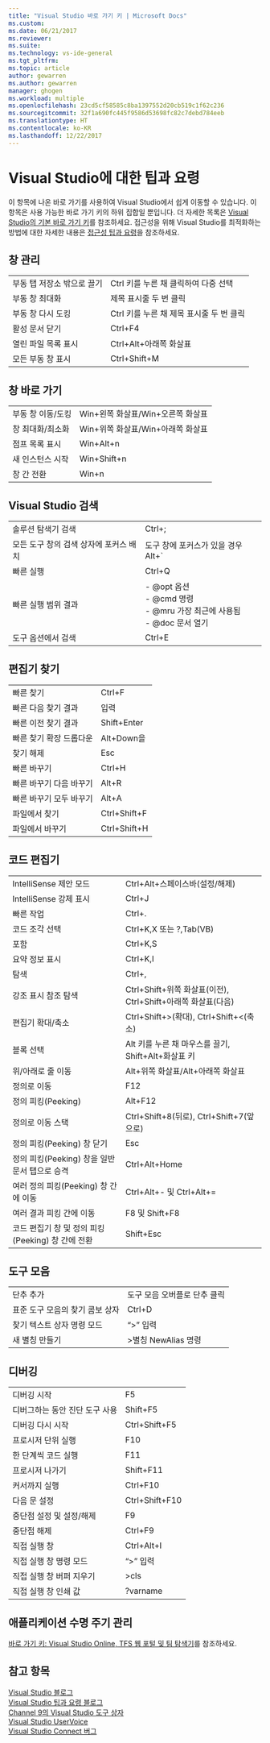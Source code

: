 ```yaml
---
title: "Visual Studio 바로 가기 키 | Microsoft Docs"
ms.custom: 
ms.date: 06/21/2017
ms.reviewer: 
ms.suite: 
ms.technology: vs-ide-general
ms.tgt_pltfrm: 
ms.topic: article
author: gewarren
ms.author: gewarren
manager: ghogen
ms.workload: multiple
ms.openlocfilehash: 23cd5cf58585c8ba1397552d20cb519c1f62c236
ms.sourcegitcommit: 32f1a690fc445f9586d53698fc82c7debd784eeb
ms.translationtype: HT
ms.contentlocale: ko-KR
ms.lasthandoff: 12/22/2017
---
```

# <a name="tips-and-tricks-for-visual-studio"></a>Visual Studio에 대한 팁과 요령

이 항목에 나온 바로 가기를 사용하여 Visual Studio에서 쉽게 이동할 수 있습니다. 이 항목은 사용 가능한 바로 가기 키의 하위 집합일 뿐입니다. 더 자세한 목록은 [Visual Studio의 기본 바로 가기 키](../ide/default-keyboard-shortcuts-in-visual-studio.md)를 참조하세요. 접근성을 위해 Visual Studio를 최적화하는 방법에 대한 자세한 내용은 [접근성 팁과 요령](../ide/reference/accessibility-tips-and-tricks.md)을 참조하세요.

##  <a name="BKMK_WindowMgmt"></a> 창 관리

|||  
|-|-|  
|부동 탭 저장소 밖으로 끌기|Ctrl 키를 누른 채 클릭하여 다중 선택|  
|부동 창 최대화|제목 표시줄 두 번 클릭|  
|부동 창 다시 도킹|Ctrl 키를 누른 채 제목 표시줄 두 번 클릭|  
|활성 문서 닫기|Ctrl+F4|  
|열린 파일 목록 표시|Ctrl+Alt+아래쪽 화살표|  
|모든 부동 창 표시|Ctrl+Shift+M|  

##  <a name="BKMK_WindowShortcuts"></a> 창 바로 가기

|||  
|-|-|  
|부동 창 이동/도킹|Win+왼쪽 화살표/Win+오른쪽 화살표|  
|창 최대화/최소화|Win+위쪽 화살표/Win+아래쪽 화살표|  
|점프 목록 표시|Win+Alt+n|  
|새 인스턴스 시작|Win+Shift+n|  
|창 간 전환|Win+n|  

##  <a name="BKMK_Search"></a> Visual Studio 검색

|||  
|-|-|  
|솔루션 탐색기 검색|Ctrl+;|  
|모든 도구 창의 검색 상자에 포커스 배치|도구 창에 포커스가 있을 경우 Alt+`|  
|빠른 실행|Ctrl+Q|  
|빠른 실행 범위 결과|-   @opt 옵션<br />-   @cmd 명령<br />-   @mru 가장 최근에 사용됨<br />-   @doc 문서 열기|  
|도구 옵션에서 검색|Ctrl+E|  

##  <a name="BKMK_EditorFind"></a> 편집기 찾기

|||  
|-|-|  
|빠른 찾기|Ctrl+F|  
|빠른 다음 찾기 결과|입력|  
|빠른 이전 찾기 결과|Shift+Enter|  
|빠른 찾기 확장 드롭다운|Alt+Down을|  
|찾기 해제|Esc|  
|빠른 바꾸기|Ctrl+H|  
|빠른 바꾸기 다음 바꾸기|Alt+R|  
|빠른 바꾸기 모두 바꾸기|Alt+A|  
|파일에서 찾기|Ctrl+Shift+F|  
|파일에서 바꾸기|Ctrl+Shift+H|  

##  <a name="BKMK_CodeEditor"></a> 코드 편집기

|||  
|-|-|  
|IntelliSense 제안 모드|Ctrl+Alt+스페이스바(설정/해제)|  
|IntelliSense 강제 표시|Ctrl+J|  
|빠른 작업|Ctrl+.|  
|코드 조각 선택|Ctrl+K,X 또는 ?,Tab(VB)|  
|포함|Ctrl+K,S|  
|요약 정보 표시|Ctrl+K,I|  
|탐색|Ctrl+,|  
|강조 표시 참조 탐색|Ctrl+Shift+위쪽 화살표(이전), Ctrl+Shift+아래쪽 화살표(다음)|  
|편집기 확대/축소|Ctrl+Shift+>(확대), Ctrl+Shift+<(축소)|  
|블록 선택|Alt 키를 누른 채 마우스를 끌기, Shift+Alt+화살표 키|  
|위/아래로 줄 이동|Alt+위쪽 화살표/Alt+아래쪽 화살표|  
|정의로 이동|F12|  
|정의 피킹(Peeking)|Alt+F12|  
|정의로 이동 스택|Ctrl+Shift+8(뒤로), Ctrl+Shift+7(앞으로)|  
|정의 피킹(Peeking) 창 닫기|Esc|  
|정의 피킹(Peeking) 창을 일반 문서 탭으로 승격|Ctrl+Alt+Home|  
|여러 정의 피킹(Peeking) 창 간에 이동|Ctrl+Alt+- 및 Ctrl+Alt+=|  
|여러 결과 피킹 간에 이동|F8 및 Shift+F8|  
|코드 편집기 창 및 정의 피킹(Peeking) 창 간에 전환|Shift+Esc|  

##  <a name="BKMK_Toolbars"></a> 도구 모음

|||  
|-|-|  
|단추 추가|도구 모음 오버플로 단추 클릭|  
|표준 도구 모음의 찾기 콤보 상자|Ctrl+D|  
|찾기 텍스트 상자 명령 모드|“>” 입력|  
|새 별칭 만들기|>별칭 NewAlias 명령|  

##  <a name="BKMK_Debugging"></a> 디버깅

|||  
|-|-|  
|디버깅 시작|F5|  
|디버그하는 동안 진단 도구 사용|Shift+F5|  
|디버깅 다시 시작|Ctrl+Shift+F5|  
|프로시저 단위 실행|F10|  
|한 단계씩 코드 실행|F11|  
|프로시저 나가기|Shift+F11|  
|커서까지 실행|Ctrl+F10|  
|다음 문 설정|Ctrl+Shift+F10|  
|중단점 설정 및 설정/해제|F9|  
|중단점 해제|Ctrl+F9|  
|직접 실행 창|Ctrl+Alt+I|  
|직접 실행 창 명령 모드|“>” 입력|  
|직접 실행 창 버퍼 지우기|>cls|  
|직접 실행 창 인쇄 값|?varname|  

##  <a name="BKMK_ALM"></a> 애플리케이션 수명 주기 관리

[바로 가기 키: Visual Studio Online, TFS 웹 포털 및 팀 탐색기](http://msdn.microsoft.com/en-us/35ea128b-7565-4ee3-8266-b9f0d32aecf4)를 참조하세요.  

## <a name="see-also"></a>참고 항목

[Visual Studio 블로그](http://blogs.msdn.com/b/visualstudio)  
[Visual Studio 팁과 요령 블로그](http://blogs.msdn.com/b/zainnab)  
[Channel 9의 Visual Studio 도구 상자](http://channel9.msdn.com/Shows/Visual-Studio-Toolbox)  
[Visual Studio UserVoice](http://visualstudio.uservoice.com/forums/121579-visual-studio)  
[Visual Studio Connect 버그](http://connect.microsoft.com/VisualStudio)
